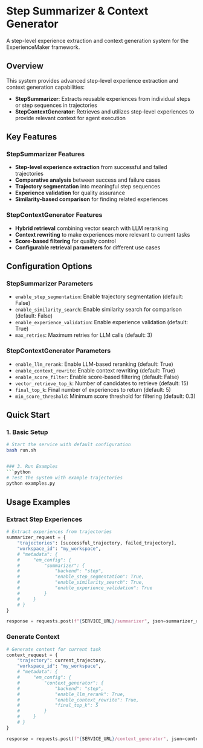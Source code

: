 # Step Summarizer & Context Generator

A step-level experience extraction and context generation system for the ExperienceMaker framework.

## Overview

This system provides advanced step-level experience extraction and context generation capabilities:

- **StepSummarizer**: Extracts reusable experiences from individual steps or step sequences in trajectories
- **StepContextGenerator**: Retrieves and utilizes step-level experiences to provide relevant context for agent execution

## Key Features

### StepSummarizer Features
- **Step-level experience extraction** from successful and failed trajectories
- **Comparative analysis** between success and failure cases
- **Trajectory segmentation** into meaningful step sequences
- **Experience validation** for quality assurance
- **Similarity-based comparison** for finding related experiences

### StepContextGenerator Features
- **Hybrid retrieval** combining vector search with LLM reranking
- **Context rewriting** to make experiences more relevant to current tasks
- **Score-based filtering** for quality control
- **Configurable retrieval parameters** for different use cases

## Configuration Options

### StepSummarizer Parameters
- `enable_step_segmentation`: Enable trajectory segmentation (default: False)
- `enable_similarity_search`: Enable similarity search for comparison (default: False)
- `enable_experience_validation`: Enable experience validation (default: True)
- `max_retries`: Maximum retries for LLM calls (default: 3)

### StepContextGenerator Parameters
- `enable_llm_rerank`: Enable LLM-based reranking (default: True)
- `enable_context_rewrite`: Enable context rewriting (default: True)
- `enable_score_filter`: Enable score-based filtering (default: False)
- `vector_retrieve_top_k`: Number of candidates to retrieve (default: 15)
- `final_top_k`: Final number of experiences to return (default: 5)
- `min_score_threshold`: Minimum score threshold for filtering (default: 0.3)

## Quick Start

### 1. Basic Setup
```bash
# Start the service with default configuration
bash run.sh


### 3. Run Examples
```python
# Test the system with example trajectories
python examples.py
```

## Usage Examples

### Extract Step Experiences
```python
# Extract experiences from trajectories
summarizer_request = {
    "trajectories": [successful_trajectory, failed_trajectory],
    "workspace_id": "my_workspace",
    # "metadata": {
    #     "em_config": {
    #         "summarizer": {
    #             "backend": "step",
    #             "enable_step_segmentation": True,
    #             "enable_similarity_search": True,
    #             "enable_experience_validation": True
    #         }
    #     }
    # }
}

response = requests.post(f"{SERVICE_URL}/summarizer", json=summarizer_request)
```

### Generate Context
```python
# Generate context for current task
context_request = {
    "trajectory": current_trajectory,
    "workspace_id": "my_workspace",
    # "metadata": {
    #     "em_config": {
    #         "context_generator": {
    #             "backend": "step",
    #             "enable_llm_rerank": True,
    #             "enable_context_rewrite": True,
    #             "final_top_k": 5
    #         }
    #     }
    # }
}

response = requests.post(f"{SERVICE_URL}/context_generator", json=context_request)
```